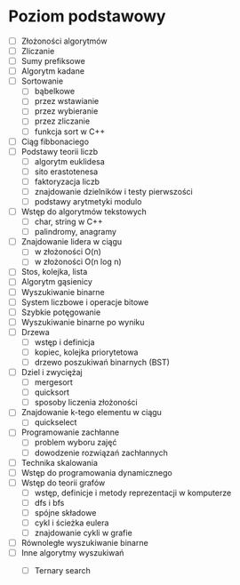# Poziom podstawowy

- [ ] Złożoności algorytmów
- [ ] Zliczanie
- [ ] Sumy prefiksowe
- [ ] Algorytm kadane
- [ ] Sortowanie
  - [ ] bąbelkowe
  - [ ] przez wstawianie
  - [ ] przez wybieranie
  - [ ] przez zliczanie
  - [ ] funkcja sort w C++
- [ ] Ciąg fibbonaciego
- [ ] Podstawy teorii liczb
  - [ ] algorytm euklidesa
  - [ ] sito erastotenesa
  - [ ] faktoryzacja liczb
  - [ ] znajdowanie dzielników i testy pierwszości
  - [ ] podstawy arytmetyki modulo
- [ ] Wstęp do algorytmów tekstowych
  - [ ] char, string w C++
  - [ ] palindromy, anagramy
- [ ] Znajdowanie lidera w ciągu
  - [ ] w złożoności O(n)
  - [ ] w złożoności O(n log n)
- [ ] Stos, kolejka, lista
- [ ] Algorytm gąsienicy
- [ ] Wyszukiwanie binarne
- [ ] System liczbowe i operacje bitowe
- [ ] Szybkie potęgowanie
- [ ] Wyszukiwanie binarne po wyniku
- [ ] Drzewa
  - [ ] wstęp i definicja
  - [ ] kopiec, kolejka priorytetowa
  - [ ] drzewo poszukiwań binarnych (BST)
- [ ] Dziel i zwyciężaj
  - [ ] mergesort
  - [ ] quicksort
  - [ ] sposoby liczenia złożoności
- [ ] Znajdowanie k-tego elementu w ciągu
  - [ ] quickselect
- [ ] Programowanie zachłanne
  - [ ] problem wyboru zajęć
  - [ ] dowodzenie rozwiązań zachłannych
- [ ] Technika skalowania
- [ ] Wstęp do programowania dynamicznego
- [ ] Wstęp do teorii grafów
  - [ ] wstęp, definicje i metody reprezentacji w komputerze
  - [ ] dfs i bfs
  - [ ] spójne składowe
  - [ ] cykl i ścieżka eulera
  - [ ] znajdowanie cykli w grafie
- [ ] Równoległe wyszukiwanie binarne
- [ ] Inne algorytmy wyszukiwań
  - [ ] Ternary search

